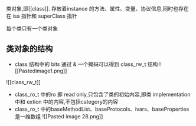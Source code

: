 
类对象,即[[class]]. 存放着instance 的方法、属性、变量、协议信息,同时也存在在 isa 指针和 superClass 指针

每个类只有一个类对象

## 类对象的结构
* class 结构中的 bits 通过 & 一个掩码可以得到 class_rw_t 结构
![[Pastedimage1.png]]

![[class_rw_t]] 


* class_ro_t 中的ro 即 read only,只包含了类的初始内容,即类 implementation 中和 extion 中的内容,不包括category的内容
* class_ro_t 中的baseMethodList、baseProtocols、ivars、baseProperties是⼀维数组
![[Pasted image 28.png]]

